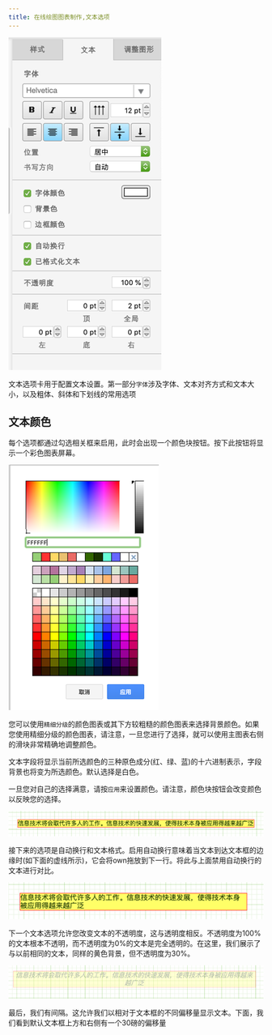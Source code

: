 ```yaml
---
title: 在线绘图图表制作,文本选项
---
```


 ![文本选项](/public/themes/freedgo/text-option.png "文本选项") 
 
文本选项卡用于配置文本设置。第一部分`字体`涉及字体、文本对齐方式和文本大小，以及粗体、斜体和下划线的常用选项

 ##	文本颜色
 
 每个选项都通过勾选相关框来启用，此时会出现一个颜色块按钮。按下此按钮将显示一个彩色图表屏幕。
  
  ![文本选项](/public/themes/freedgo/text-option1.png "文本选项") 
  
 您可以使用`精细分级`的颜色图表或其下方较粗糙的颜色图表来选择背景颜色。如果您使用精细分级的颜色图表，请注意，一旦您进行了选择，就可以使用主图表右侧的滑块非常精确地调整颜色。
 
 文本字段将显示当前所选颜色的三种原色成分(红、绿、蓝)的十六进制表示，字段背景也将变为所选颜色。默认选择是白色。
 
 一旦您对自己的选择满意，请按`应用`来设置颜色。请注意，颜色块按钮会改变颜色以反映您的选择。
 
  ![文本选项](/public/themes/freedgo/text-option2.png "文本选项")  
 
  
 接下来的选项是自动换行和文本格式。启用自动换行意味着当文本到达文本框的边缘时(如下面的虚线所示)，它会将own拖放到下一行。将此与上面禁用自动换行的文本进行对比。
 
  ![文本选项](/public/themes/freedgo/text-option4.png "文本选项")  
  
 下一个文本选项允许您改变文本的不透明度，这与透明度相反。不透明度为100%的文本根本不透明，而不透明度为0%的文本是完全透明的。在这里，我们展示了与以前相同的文本，同样的黄色背景，但不透明度为30%。
 
  ![文本选项](/public/themes/freedgo/text-option3.png "文本选项")   
   
 最后，我们有间隔。这允许我们以相对于文本框的不同偏移量显示文本。下面，我们看到默认文本框上方和右侧有一个30磅的偏移量
